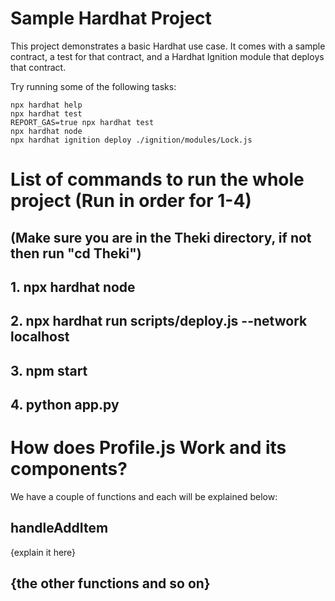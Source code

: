 # Sample Hardhat Project

This project demonstrates a basic Hardhat use case. It comes with a sample contract, a test for that contract, and a Hardhat Ignition module that deploys that contract.

Try running some of the following tasks:

```shell
npx hardhat help
npx hardhat test
REPORT_GAS=true npx hardhat test
npx hardhat node
npx hardhat ignition deploy ./ignition/modules/Lock.js
```

# List of commands to run the whole project (Run in order for 1-4)

## (Make sure you are in the Theki directory, if not then run "cd Theki")
## 1. npx hardhat node
## 2. npx hardhat run scripts/deploy.js --network localhost
## 3. npm start
## 4. python app.py

# How does Profile.js Work and its components? 

We have a couple of functions and each will be explained below:


## handleAddItem 

{explain it here}


## {the other functions and so on}





